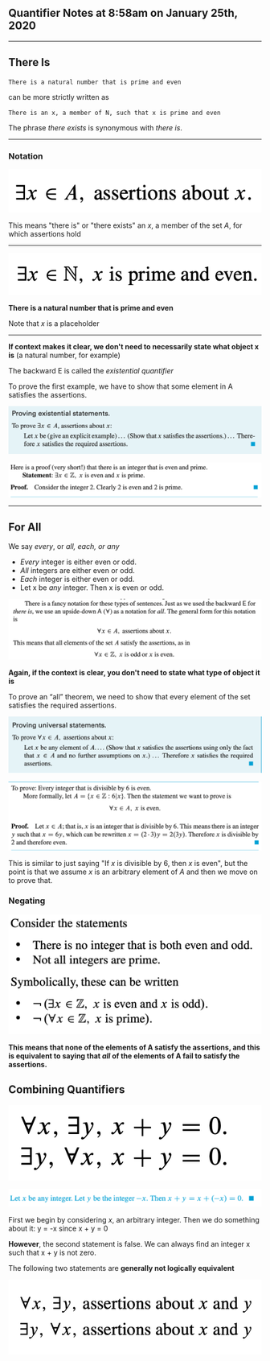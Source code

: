 ## Quantifier Notes at 8:58am on January 25th, 2020

---

## There Is

```
There is a natural number that is prime and even
```

can be more strictly written as

```
There is an x, a member of N, such that x is prime and even
```

The phrase *there exists* is synonymous with *there is*.

---

### Notation

![notation1](./Lect4-img/notation1.png)

This means "there is" or "there exists" an *x*, a member of the set *A*, for which assertions hold

---

![notation2](./Lect4-img/notation2.png)

**There is a natural number that is prime and even** 

Note that *x* is a placeholder

---

**If context makes it clear, we don't need to necessarily state what object x is** (a natural number, for example)

The backward E is called the *existential quantifier*

To prove the first example, we have to show that some element in A satisfies the assertions.

![proof1](./Lect4-img/proof1.png)

![proof2](./Lect4-img/proof2.png)

---

## For All

We say *every*, or *all, each, or any*

- *Every* integer is either even or odd.
-  *All* integers are either even or odd.
- *Each* integer is either even or odd.
- Let x be *any* integer. Then x is even or odd.

![notation3](./Lect4-img/notation3.png)

**Again, if the context is clear, you don't need to state what type of object it is**

To prove an “all” theorem, we need to show that every element of the set satisfies the required assertions. 

![proof3](./Lect4-img/proof3.png)

![proof4](./Lect4-img/proof4.png)

This is similar to just saying "If *x* is divisible by 6, then *x* is even", but the point is that we assume *x* is an arbitrary element of *A* and then we move on to prove that.

### Negating

![negation](./Lect4-img/negation.png)

**This means that none of the elements of A satisfy the assertions, and this is equivalent to saying that *all* of the elements of A fail to satisfy the assertions.**

## Combining Quantifiers

![example](./Lect4-img/ex1.png)

![example](./Lect4-img/ex1proof.png)

First we begin by considering *x*, an arbitrary integer. Then we do something about it: y = -x since x + y = 0

**However**, the second statement is false. We can always find an integer x such that x + y is not zero.

The following two statements are **generally not logically equivalent**

![example](./Lect4-img/general.png)